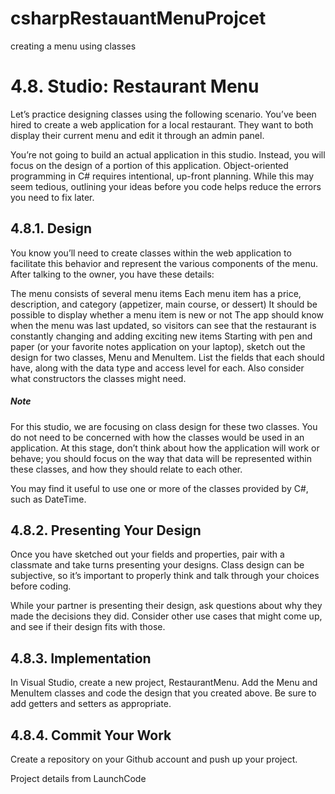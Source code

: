 # csharpRestauantMenuProjcet
creating a menu using classes


# 4.8. Studio: Restaurant Menu
Let’s practice designing classes using the following scenario. You’ve been hired to create a web application for a local restaurant. They want to both display their current menu and edit it through an admin panel.

You’re not going to build an actual application in this studio. Instead, you will focus on the design of a portion of this application. Object-oriented programming in C# requires intentional, up-front planning. While this may seem tedious, outlining your ideas before you code helps reduce the errors you need to fix later.

## 4.8.1. Design
You know you’ll need to create classes within the web application to facilitate this behavior and represent the various components of the menu. After talking to the owner, you have these details:

The menu consists of several menu items
Each menu item has a price, description, and category (appetizer, main course, or dessert)
It should be possible to display whether a menu item is new or not
The app should know when the menu was last updated, so visitors can see that the restaurant is constantly changing and adding exciting new items
Starting with pen and paper (or your favorite notes application on your laptop), sketch out the design for two classes, Menu and MenuItem. List the fields that each should have, along with the data type and access level for each. Also consider what constructors the classes might need.

##### Note
For this studio, we are focusing on class design for these two classes. You do not need to be concerned with how the classes would be used in an application. At this stage, don’t think about how the application will work or behave; you should focus on the way that data will be represented within these classes, and how they should relate to each other.

You may find it useful to use one or more of the classes provided by C#, such as DateTime.

## 4.8.2. Presenting Your Design
Once you have sketched out your fields and properties, pair with a classmate and take turns presenting your designs. Class design can be subjective, so it’s important to properly think and talk through your choices before coding.

While your partner is presenting their design, ask questions about why they made the decisions they did. Consider other use cases that might come up, and see if their design fits with those.

## 4.8.3. Implementation
In Visual Studio, create a new project, RestaurantMenu. Add the Menu and MenuItem classes and code the design that you created above. Be sure to add getters and setters as appropriate.

## 4.8.4. Commit Your Work
Create a repository on your Github account and push up your project.

Project details from LaunchCode
